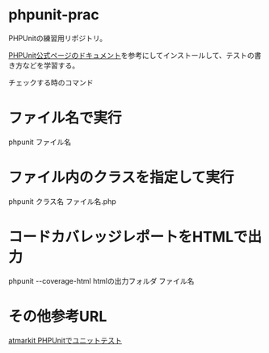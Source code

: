 phpunit-prac
============

PHPUnitの練習用リポジトリ。

[PHPUnit公式ページのドキュメント](https://phpunit.de/manual/current/ja/writing-tests-for-phpunit.html)を参考にしてインストールして、テストの書き方などを学習する。

チェックする時のコマンド

# ファイル名で実行
phpunit ファイル名

# ファイル内のクラスを指定して実行
phpunit クラス名 ファイル名.php

# コードカバレッジレポートをHTMLで出力
phpunit --coverage-html htmlの出力フォルダ ファイル名

# その他参考URL
[atmarkit PHPUnitでユニットテスト](http://www.atmarkit.co.jp/ait/articles/0911/12/news105.html)
